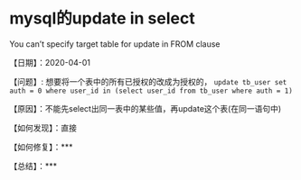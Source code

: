 # mysql的update in select
You can’t specify target table for update in FROM clause 

【日期】：2020-04-01

【问题】: 想要将一个表中的所有已授权的改成为授权的， `update tb_user set auth = 0 where user_id in (select user_id from tb_user where auth = 1)`

【原因】：不能先select出同一表中的某些值，再update这个表(在同一语句中)

【如何发现】：直接

【如何修复】：***

【总结】：***
